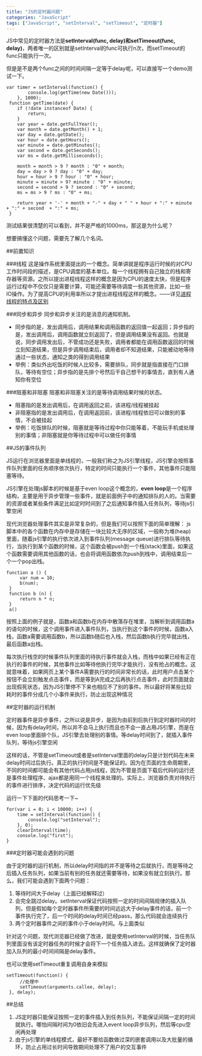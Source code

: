 ```yaml
---
title: "JS的定时器问题"
categories: "JavaScript"
tags: ["JavaScript", "setInterval", "setTimeout", "定时器"]
---
```


JS中常见的定时器方法是**setInterval(func, delay)**和**setTimeout(func, delay)**，两者唯一的区别就是setInterval的func可执行n次，而setTimeout的func只能执行一次。

但是是不是两个func之间的时间间隔一定等于delay呢，可以直接写一个demo测试一下。

    var timer = setInterval(function() {
            console.log(getTime(new Date()));
        }, 1000);
     function getTime(date) {
        if (!date instanceof Date) {
            return;
        }
        var year = date.getFullYear();
        var month = date.getMonth() + 1;
        var day = date.getDate();
        var hour = date.getHours();
        var minute = date.getMinutes();
        var second = date.getSeconds();
        var ms = date.getMilliseconds();

        month = month > 9 ? month : "0" + month;
        day = day > 9 ? day : "0" + day;
        hour = hour > 9 ? hour : "0" + hour;
        minute = minute > 9? minute : "0" + minute;
        second = second > 9 ? second : "0" + second;
        ms = ms > 9 ? ms : "0" + ms;

        return year + '-' + month + "-" + day + " " + hour + ":" + minute + ":" + second  + ":" + ms;
     }

测试结果很清楚的可以看到，并不是严格的1000ms，那这是为什么呢？

想要搞懂这个问题，需要先了解几个名词。

##前置知识

###线程
这是操作系统里面提出的一个概念。简单讲就是程序运行时候的对CPU工作时间段的描述，是CPU调度的基本单位。每一个线程拥有自己独立的栈和寄存器等资源。之所以提出进程线程这样的概念是因为CPU的速度太快，但是程序运行过程中不仅仅只是需要计算，可能还需要等待调度一些其他资源，比如一些IO操作。为了提高CPU的利用率所以才提出进程线程这样的概念。——详见[进程线程的特点及区别](https://www.zybuluo.com/wangjialin/note/695992?from=singlemessage&isappinstalled=0 "进程和线程的特点及区别")


###同步和异步
同步和异步关注的是消息的通知机制。

- 同步指的是，发出调用后，调用结果和调用函数的返回值一起返回；异步指的是，发出调用后，调用函数就立刻返回了，但是调用结果没有返回。也就是说，同步调用发出后，不管成功还是失败，调用者都能在调用函数返回的时候立刻知道结果，但是异步调用结束后，调用者却不知道结果，只能被动地等待通过一些状态，通知之类的得到调用结果
- 举例：类似外出吃饭的时候人比较多，需要排队，同步就是指直接在门口排队，等待有空位；异步指的是先排个号然后干自己想干的事情去，直到有人通知你有空位

###阻塞和非阻塞
阻塞和非阻塞关注的是等待调用结果时候的状态。

- 阻塞指的是发出调用后，在调用返回之前，该进程/线程被挂起
- 非阻塞指的是发出调用后，在调用返回前，该进程/线程依旧可以做别的事情，不会被挂起
- 举例：吃饭排队的时候，阻塞就是等待过程中你只能等着，不能玩手机或处理别的事情；非阻塞就是你等待过程中可以做任何事情


##JS的事件队列

JS运行在浏览器里面是单线程的，一般我们称之为JS引擎线程，JS引擎会按照事件队列里面的任务顺序依次执行，特定的时间只能执行一个事件，其他事件只能阻塞等待。

JS引擎在处理js脚本的时候是基于even loop这个概念的，**even loop**是一个程序结构，主要是用于异步管理一些事件，就是前面例子中的通知排队的人的。当需要的资源或者某些条件满足比如定时时间到了之后通知事件插入任务队列，等待js引擎空闲

现代浏览器处理事件其实是非常复杂的，但是我们可以按照下面的简单理解：
js脚本中的各个函数在内存中是存储在一块比较大无序的区域，一般称为堆(heap)里面，随着js引擎的执行依次进入到事件队列(message queue)进行排队等待执行，当执行到某个函数的时候，这个函数会被push到一个栈(stack)里面，如果这个函数需要调用其他函数的话，也会将调用函数依次push到栈中，调用结束后一个一个pop出栈。

    function a () {
         var num = 10;
         b(num);
     }
     function b (n) {
         return n * n;
     }
     a()
按照上面的例子就是，函数a和函数b在内存中散落存在堆里，当解析到调用函数a的语句的时候，这个调用事件进入事件队列，当执行到这个事件的时候，函数a入栈，函数a需要调用函数b，所以函数b随后也入栈，然后函数b执行完毕就出栈，最后函数a出栈。

每次执行栈空的时候事件队列里面的待执行事件就会入栈，而栈中如果已经有正在执行的事件的时候，其他事件比如等待他执行完毕才能执行，没有抢占的概念。这就意味着，如果网页上某个事件A需要执行的时间非常长的话，此时用户点击某个按钮不会立刻触发点击事件，而是等到A完成之后再执行点击事件，此时页面就会出现假死状态，因为JS引擎停不下来也相应不了别的事件。所以最好将某些比较耗时的事件分成几个小事件来执行，防止出现这种情况


##定时器的运行机制

定时器事件是异步事件，之所以说是异步，是因为由前到后执行到定时器时间的时候，因为有delay时间，所以并不会马上执行而且也不会一直占用JS引擎，而是在even loop里面排个队，JS引擎去处理别的事情。等delay时间到了，就插入事件队列，等待js引擎空闲

这样的话，不管是setTimeout或者是setInterval里面的delay只是计划代码在未来delay时间过后执行。真正的执行时间是不能保证的。因为在页面的生命周期里，不同的时间都可能会有其他代码占用js线程，因为不管是页面下载后代码的运行还是事件处理程序、ajax都是用同一个线程来处理的。实际上，浏览器负责对待执行的事件进行排序，决定代码的运行优先级

运行一下下面的代码思考一下~

    for(var i = 0; i < 10000; i++) {
        time = setInterval(function() {
            console.log("setInterval");
        }, 0);
        clearInterval(time);
        console.log("first");
    }

###定时器可能会遇到的问题

由于定时器的运行机制，所以delay时间指的并不是等待之后就执行，而是等待之后插入任务队列，如果当前有别的任务就还需要等待，如果没有就立刻执行。那么，我们可能会遇到下面两个问题：

1. 等待时间大于delay（上面已经解释过）
2. 会完全跳过delay。setInterval保证代码按照一定的时间间隔规律的插入队列，但是假如每个定时器事件所需要的时间远远大于delay事件的话，前一个事件执行完了，后一个时间的delay时间已经pass，那么代码就会连续执行
3. 两个定时器事件之间的事件小于delay时间。与上面类似

针对这个问题，现代浏览器已经做了改进，就是使用setInterval的时候，当任务队列里面没有该定时器任务的时候才会将下一个任务插入进去。这样就确保了定时器加入队列的最小时间间隔是delay事件。

也可以使用setTimeout重复调用自身来模拟

    setTimeout(function() {
         //处理中
         setTimeout(arguments.callee, delay);
     }, delay);

##总结

1. JS定时器只能保证按照一定的事件插入到任务队列，不能保证间隔一定的时间就执行。哪怕间隔时间为0依旧会先进入event loop异步队列，然后等cpu空闲再处理
2. 由于js引擎的单线程模式，最好不要给函数做过深的嵌套调用以及大批量的循环，防止占用过长时间导致期间处理不了用户的交互事件





